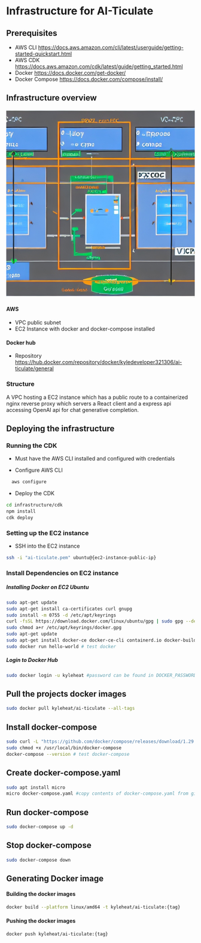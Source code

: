 # Infrastructure for AI-Ticulate

## Prerequisites
- AWS CLI https://docs.aws.amazon.com/cli/latest/userguide/getting-started-quickstart.html
- AWS CDK https://docs.aws.amazon.com/cdk/latest/guide/getting_started.html
- Docker https://docs.docker.com/get-docker/
- Docker Compose https://docs.docker.com/compose/install/

## Infrastructure overview
![Infrastructure overview](./docs/infrastructure.jpeg)
#### AWS
- VPC public subnet 
- EC2 Instance with docker and docker-compose installed
#### Docker hub
- Repository https://hub.docker.com/repository/docker/kyledeveloper321306/ai-ticulate/general

### Structure
A VPC hosting a EC2 instance which has a public route to a containerized nginx reverse proxy which servers a React client and a express api accessing OpenAI api for chat generative completion. 

## Deploying the infrastructure
### Running the CDK
- Must have the AWS CLI installed and configured with credentials

- Configure AWS CLI
```bash
  aws configure
```
- Deploy the CDK
```bash
cd infrastructure/cdk
npm install
cdk deploy
```

### Setting up the EC2 instance
- SSH into the EC2 instance
```bash
ssh -i "ai-ticulate.pem" ubuntu@{ec2-instance-public-ip}
```

### Install Dependencies on EC2 instance
##### Installing Docker on EC2 Ubuntu
```bash
sudo apt-get update
sudo apt-get install ca-certificates curl gnupg
sudo install -m 0755 -d /etc/apt/keyrings
curl -fsSL https://download.docker.com/linux/ubuntu/gpg | sudo gpg --dearmor -o /etc/apt/keyrings/docker.gpg
sudo chmod a+r /etc/apt/keyrings/docker.gpg
sudo apt-get update
sudo apt-get install docker-ce docker-ce-cli containerd.io docker-buildx-plugin docker-compose-plugin
sudo docker run hello-world # test docker
```
##### Login to Docker Hub
```bash
sudo docker login -u kyleheat #password can be found in DOCKER_PASSWORD in .env.example
```
## Pull the projects docker images
```bash
sudo docker pull kyleheat/ai-ticulate --all-tags
```
## Install docker-compose
```bash
sudo curl -L "https://github.com/docker/compose/releases/download/1.29.2/docker-compose-$(uname -s)-$(uname -m)" -o /usr/local/bin/docker-compose
sudo chmod +x /usr/local/bin/docker-compose
docker-compose --version # test docker-compose
```
## Create docker-compose.yaml
```bash
sudo apt install micro
micro docker-compose.yaml #copy contents of docker-compose.yaml from github
```
## Run docker-compose
```bash
sudo docker-compose up -d
```
## Stop docker-compose
```bash
sudo docker-compose down
```

## Generating Docker image
#### Building the docker images
```bash
docker build --platform linux/amd64 -t kyleheat/ai-ticulate:{tag}
```
#### Pushing the docker images
```bash
docker push kyleheat/ai-ticulate:{tag}
```
